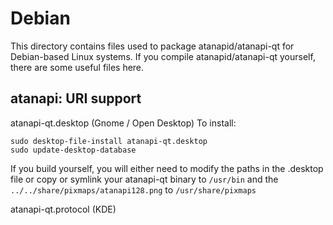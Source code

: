 
Debian
====================
This directory contains files used to package atanapid/atanapi-qt
for Debian-based Linux systems. If you compile atanapid/atanapi-qt yourself, there are some useful files here.

## atanapi: URI support ##


atanapi-qt.desktop  (Gnome / Open Desktop)
To install:

	sudo desktop-file-install atanapi-qt.desktop
	sudo update-desktop-database

If you build yourself, you will either need to modify the paths in
the .desktop file or copy or symlink your atanapi-qt binary to `/usr/bin`
and the `../../share/pixmaps/atanapi128.png` to `/usr/share/pixmaps`

atanapi-qt.protocol (KDE)

